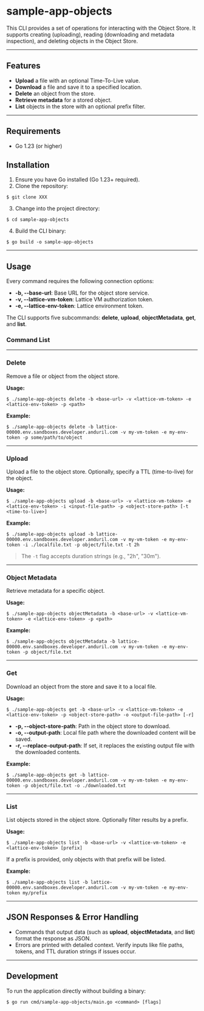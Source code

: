 # sample-app-objects


This CLI provides a set of operations for interacting with the Object Store. It supports creating (uploading), reading (downloading and metadata inspection), and deleting objects in the Object Store.

---

## Features

- **Upload** a file with an optional Time-To-Live value.
- **Download** a file and save it to a specified location.
- **Delete** an object from the store.
- **Retrieve metadata** for a stored object.
- **List** objects in the store with an optional prefix filter.

---

## Requirements
- Go 1.23 (or higher)

## Installation

1. Ensure you have Go installed (Go 1.23+ required).
2. Clone the repository:
```
$ git clone XXX
```
3. Change into the project directory:
```
$ cd sample-app-objects
```
4. Build the CLI binary:
```
$ go build -o sample-app-objects
```

---

## Usage

Every command requires the following connection options:

- **-b, --base-url**: Base URL for the object store service.
- **-v, --lattice-vm-token**: Lattice VM authorization token.
- **-e, --lattice-env-token**: Lattice environment token.

The CLI supports five subcommands: **delete**, **upload**, **objectMetadata**, **get**, and **list**.

### Command List

---

### Delete

Remove a file or object from the object store.

**Usage:**
```
$ ./sample-app-objects delete -b <base-url> -v <lattice-vm-token> -e <lattice-env-token> -p <path>
```

**Example:**
```
$ ./sample-app-objects delete -b lattice-00000.env.sandboxes.developer.anduril.com -v my-vm-token -e my-env-token -p some/path/to/object
```

---

### Upload

Upload a file to the object store. Optionally, specify a TTL (time-to-live) for the object.

**Usage:**
```
$ ./sample-app-objects upload -b <base-url> -v <lattice-vm-token> -e <lattice-env-token> -i <input-file-path> -p <object-store-path> [-t <time-to-live>]
```
**Example:**
```
$ ./sample-app-objects upload -b lattice-00000.env.sandboxes.developer.anduril.com -v my-vm-token -e my-env-token -i ./localfile.txt -p object/file.txt -t 2h
```

> The `-t` flag accepts duration strings (e.g., "2h", "30m").

---

### Object Metadata

Retrieve metadata for a specific object.

**Usage:**
```
$ ./sample-app-objects objectMetadata -b <base-url> -v <lattice-vm-token> -e <lattice-env-token> -p <path>
```

**Example:**
```
$ ./sample-app-objects objectMetadata -b lattice-00000.env.sandboxes.developer.anduril.com -v my-vm-token -e my-env-token -p object/file.txt
```

---

### Get

Download an object from the store and save it to a local file.

**Usage:**
```
$ ./sample-app-objects get -b <base-url> -v <lattice-vm-token> -e <lattice-env-token> -p <object-store-path> -o <output-file-path> [-r]
```

- **-p, --object-store-path**: Path in the object store to download.
- **-o, --output-path**: Local file path where the downloaded content will be saved.
- **-r, --replace-output-path**: If set, it replaces the existing output file with the downloaded contents.

**Example:**
```
$ ./sample-app-objects get -b lattice-00000.env.sandboxes.developer.anduril.com -v my-vm-token -e my-env-token -p object/file.txt -o ./downloaded.txt
```

---

### List

List objects stored in the object store. Optionally filter results by a prefix.

**Usage:**
```
$ ./sample-app-objects list -b <base-url> -v <lattice-vm-token> -e <lattice-env-token> [prefix]
```

If a prefix is provided, only objects with that prefix will be listed.

**Example:**

```
$ ./sample-app-objects list -b lattice-00000.env.sandboxes.developer.anduril.com -v my-vm-token -e my-env-token my/prefix
```
---

## JSON Responses & Error Handling

- Commands that output data (such as **upload**, **objectMetadata**, and **list**) format the response as JSON.
- Errors are printed with detailed context. Verify inputs like file paths, tokens, and TTL duration strings if issues occur.

---

## Development

To run the application directly without building a binary:
```
$ go run cmd/sample-app-objects/main.go <command> [flags]
```
